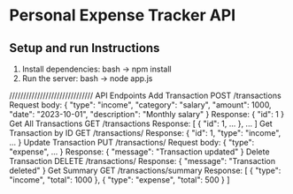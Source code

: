 # Personal Expense Tracker API

## Setup and run Instructions

1. Install dependencies:
   bash -> npm install
2. Run the server:
   bash -> node app.js

//////////////////////////////
API Endpoints
Add Transaction
POST /transactions
Request body: { "type": "income", "category": "salary", "amount": 1000, "date": "2023-10-01", "description": "Monthly salary" }
Response: { "id": 1 }
Get All Transactions
GET /transactions
Response: [ { "id": 1, ... }, ... ]
Get Transaction by ID
GET /transactions/
Response: { "id": 1, "type": "income", ... }
Update Transaction
PUT /transactions/
Request body: { "type": "expense", ... }
Response: { "message": "Transaction updated" }
Delete Transaction
DELETE /transactions/
Response: { "message": "Transaction deleted" }
Get Summary
GET /transactions/summary
Response: [ { "type": "income", "total": 1000 }, { "type": "expense", "total": 500 } ]
